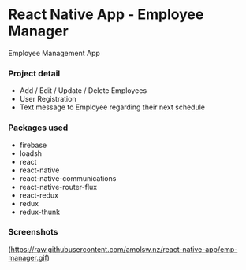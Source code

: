 # React Native App - Employee Manager
  Employee Management App

### Project detail
* Add / Edit / Update / Delete Employees
* User Registration
* Text message to Employee regarding their next schedule

### Packages used
* firebase
* loadsh
* react
* react-native
* react-native-communications
* react-native-router-flux
* react-redux
* redux
* redux-thunk

### Screenshots
(https://raw.githubusercontent.com/amolsw.nz/react-native-app/emp-manager.gif)
